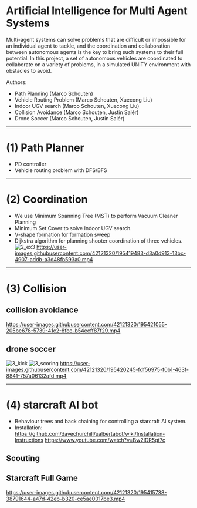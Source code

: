 # Artificial Intelligence for Multi Agent Systems

Multi-agent systems can solve problems that are difficult or impossible for an individual agent to tackle, and the coordination and collaboration between autonomous agents is the key to bring such systems to their full potential. In this project, a set of autonomous vehicles are coordinated to collaborate on a variety of problems, in a simulated UNITY environment with obstacles to avoid. 


Authors:
- Path Planning (Marco Schouten)
- Vehicle Routing Problem (Marco Schouten, Xuecong Liu)
- Indoor UGV search (Marco Schouten, Xuecong Liu)
- Collision Avoidance (Marco Schouten, Justin Salér)
- Drone Soccer (Marco Schouten, Justin Salér)

***

# (1) Path Planner
  - PD controller
  - Vehicle routing problem with DFS/BFS

***

# (2) Coordination
  - We use Minimum Spanning Tree (MST) to perform Vacuum Cleaner Planning
  - Minimum Set Cover to solve Indoor UGV search.
  - V-shape formation for formation sweep
  - Dijkstra algorithm for planning shooter coordination of three vehicles.
![2_ex3](https://user-images.githubusercontent.com/42121320/195419435-97b1af6c-03cd-4c9f-a740-d7c3a2003861.JPG)
https://user-images.githubusercontent.com/42121320/195419483-d3a0d913-13bc-4907-addb-a3d48fb593a0.mp4

***

# (3) Collision
 ## collision avoidance
https://user-images.githubusercontent.com/42121320/195421055-205be678-5739-41c2-8fce-b54ecff87f29.mp4

 ## drone soccer
![3_kick](https://user-images.githubusercontent.com/42121320/195421399-ebb236a6-1926-4eec-96ae-3dda2a54f4cc.JPG)
![3_scoring](https://user-images.githubusercontent.com/42121320/195421426-6dae1e03-c92e-4e85-9a2f-dc2ffa77dec7.JPG)
https://user-images.githubusercontent.com/42121320/195420245-fdf56975-f0b1-463f-8841-757a06132afd.mp4

***

# (4) starcraft AI bot
  - Behaviour trees and back chaining for controlling a starcraft AI system.
  - Installation: https://github.com/davechurchill/ualbertabot/wiki/Installation-Instructions https://www.youtube.com/watch?v=Bw2IDR5gt7c

## Scouting

## Starcraft Full Game
https://user-images.githubusercontent.com/42121320/195415738-38791644-a47d-42eb-b320-ce5ae0017be3.mp4






